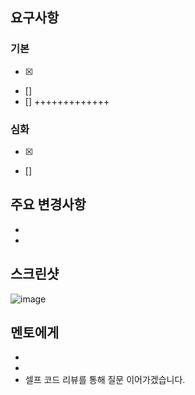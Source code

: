 ## 요구사항

### 기본

- [x]
- []
- []
+++++++++++++
### 심화

- [x]
- []

## 주요 변경사항

-
-

## 스크린샷

![image](이미지url)

## 멘토에게

-
-
- 셀프 코드 리뷰를 통해 질문 이어가겠습니다.
